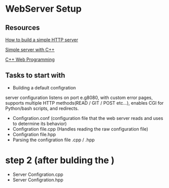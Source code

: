 # WebServer Setup
## Resources 

[How to build a simple HTTP server](https://medium.com/from-the-scratch/http-server-what-do-you-need-to-know-to-build-a-simple-http-server-from-scratch-d1ef8945e4fa)

[Simple server with C++](https://ncona.com/2019/04/building-a-simple-server-with-cpp/)

[C++ Web Programming](https://www.tutorialspoint.com/cplusplus/cpp_web_programming.htm)

## Tasks to start with 
* Building a default configration 
</p>server configuration listens on port e.g8080, with custom error pages, supports multiple HTTP methods(READ / GIT / POST etc...), enables CGI for Python/bash scripts, and redirects.</p>

* Configration.conf  (configuration file that the web server reads and uses to determine its behavior)
* Configration file.cpp (Handles reading the raw configuration file)
* Configration file.hpp
* Parsing the configration file .cpp / .hpp

# step 2 (after bulding the )
* Server Configration.cpp
* Server Configration.hpp
